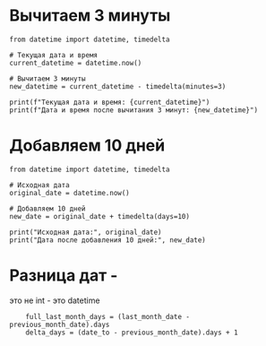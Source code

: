 Вычитаем 3 минуты
================================
    from datetime import datetime, timedelta
    
    # Текущая дата и время
    current_datetime = datetime.now()
    
    # Вычитаем 3 минуты
    new_datetime = current_datetime - timedelta(minutes=3)
    
    print(f"Текущая дата и время: {current_datetime}")
    print(f"Дата и время после вычитания 3 минут: {new_datetime}")


Добавляем 10 дней
================================
    from datetime import datetime, timedelta
    
    # Исходная дата
    original_date = datetime.now()
    
    # Добавляем 10 дней
    new_date = original_date + timedelta(days=10)
    
    print("Исходная дата:", original_date)
    print("Дата после добавления 10 дней:", new_date)

Разница дат - 
================================
это не int - это datetime

        full_last_month_days = (last_month_date - previous_month_date).days
        delta_days = (date_to - previous_month_date).days + 1